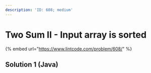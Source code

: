 ```yaml
---
description: 'ID: 608; medium'
---
```


# Two Sum II - Input array is sorted

{% embed url="https://www.lintcode.com/problem/608/" %}

## Solution 1 \(Java\)

```text

```

